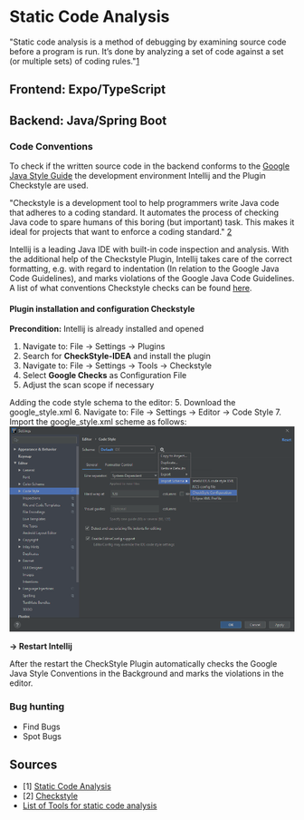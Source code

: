 # Static Code Analysis
"Static code analysis is a method of debugging by examining source code before a program is run. 
It’s done by analyzing a set of code against a set (or multiple sets) of coding rules."[1](https://www.perforce.com/blog/sca/what-static-analysis)

## Frontend: Expo/TypeScript 


## Backend: Java/Spring Boot 

### Code Conventions
To check if the written source code in the backend conforms to the [Google Java Style Guide](https://checkstyle.sourceforge.io/styleguides/google-java-style-20180523/javaguide.html) 
the development environment Intellij and the Plugin Checkstyle are used. 

"Checkstyle is a development tool to help programmers write Java code that adheres to a coding standard. It automates the 
process of checking Java code to spare humans of this boring (but important) task. This makes it ideal for projects that 
want to enforce a coding standard." [2](https://checkstyle.sourceforge.io/index.html)

Intellij is a leading Java IDE with built-in code inspection and analysis. With the additional help of the Checkstyle Plugin,
Intellij takes care of the correct formatting, e.g. with regard to indentation (In relation to the Google Java Code Guidelines), 
and marks violations of the Google Java Code Guidelines. A list of what conventions Checkstyle checks can be found [here](https://checkstyle.sourceforge.io/google_style.html). 

#### Plugin installation and configuration Checkstyle

**Precondition:** Intellij is already installed and opened 
 
1. Navigate to: File &rarr; Settings &rarr; Plugins
2. Search for **CheckStyle-IDEA** and install the plugin
3. Navigate to: File &rarr; Settings &rarr; Tools &rarr; Checkstyle 
4. Select **Google Checks** as Configuration File
5. Adjust the scan scope if necessary 

Adding the code style schema to the editor:
5. Download the google_style.xml
6. Navigate to:  File &rarr; Settings &rarr; Editor &rarr; Code Style
7. Import the google_style.xml scheme as follows: ![CodeStyleSchema](./Images/CodeStyleSchama.png)

 **&rarr; Restart Intellij**
 
 After the restart the CheckStyle Plugin automatically checks the Google Java Style Conventions in the Background and marks the violations in the editor.  
 
### Bug hunting 
- Find Bugs 
- Spot Bugs 


  



## Sources
- [1] [Static Code Analysis](https://www.perforce.com/blog/sca/what-static-analysis)
- [2] [Checkstyle](https://checkstyle.sourceforge.io/index.html)
- [List of Tools for static code analysis](https://en.wikipedia.org/wiki/List_of_tools_for_static_code_analysis)
